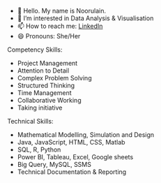 

- 👋 Hello. My name is Noorulain. 
- 🌱 I’m interested in Data Analysis & Visualisation 
- 📫 How to reach me: [LinkedIn](https://www.linkedin.com/in/noorulain-fahad/)
- 😄 Pronouns: She/Her

Competency Skills:

- Project Management
- Attention to Detail
- Complex Problem Solving
- Structured Thinking
- Time Management
- Collaborative Working
- Taking initiative

Technical Skills:

- Mathematical Modelling, Simulation and Design
- Java, JavaScript, HTML, CSS, Matlab
- SQL, R, Python
- Power BI, Tableau, Excel, Google sheets
- Big Query, MySQL, SSMS
- Technical Documentation & Reporting
